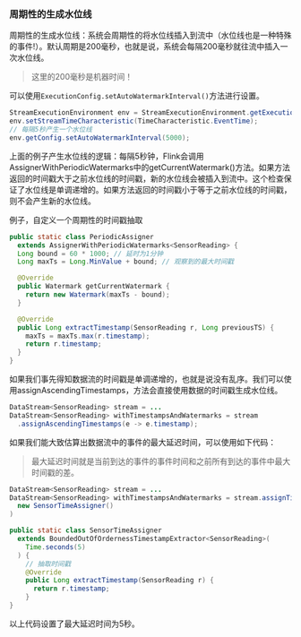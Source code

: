 ### 周期性的生成水位线

周期性的生成水位线：系统会周期性的将水位线插入到流中（水位线也是一种特殊的事件!）。默认周期是200毫秒，也就是说，系统会每隔200毫秒就往流中插入一次水位线。

>这里的200毫秒是机器时间！

可以使用`ExecutionConfig.setAutoWatermarkInterval()`方法进行设置。

```java
StreamExecutionEnvironment env = StreamExecutionEnvironment.getExecutionEnvironment;
env.setStreamTimeCharacteristic(TimeCharacteristic.EventTime);
// 每隔5秒产生一个水位线
env.getConfig.setAutoWatermarkInterval(5000);
```

上面的例子产生水位线的逻辑：每隔5秒钟，Flink会调用AssignerWithPeriodicWatermarks中的getCurrentWatermark()方法。如果方法返回的时间戳大于之前水位线的时间戳，新的水位线会被插入到流中。这个检查保证了水位线是单调递增的。如果方法返回的时间戳小于等于之前水位线的时间戳，则不会产生新的水位线。

例子，自定义一个周期性的时间戳抽取

```java
public static class PeriodicAssigner
  extends AssignerWithPeriodicWatermarks<SensorReading> {
  Long bound = 60 * 1000; // 延时为1分钟
  Long maxTs = Long.MinValue + bound; // 观察到的最大时间戳

  @Override
  public Watermark getCurrentWatermark {
    return new Watermark(maxTs - bound);
  }

  @Override
  public Long extractTimestamp(SensorReading r, Long previousTS) {
    maxTs = maxTs.max(r.timestamp);
    return r.timestamp;
  }
}
```

如果我们事先得知数据流的时间戳是单调递增的，也就是说没有乱序。我们可以使用assignAscendingTimestamps，方法会直接使用数据的时间戳生成水位线。

```java
DataStream<SensorReading> stream = ...
DataStream<SensorReading> withTimestampsAndWatermarks = stream
  .assignAscendingTimestamps(e -> e.timestamp);
```

如果我们能大致估算出数据流中的事件的最大延迟时间，可以使用如下代码：

>最大延迟时间就是当前到达的事件的事件时间和之前所有到达的事件中最大时间戳的差。

```java
DataStream<SensorReading> stream = ...
DataStream<SensorReading> withTimestampsAndWatermarks = stream.assignTimestampsAndWatermarks(
  new SensorTimeAssigner()
)

public static class SensorTimeAssigner
  extends BoundedOutOfOrdernessTimestampExtractor<SensorReading>(
    Time.seconds(5)
  ) {
    // 抽取时间戳
    @Override
    public Long extractTimestamp(SensorReading r) {
      return r.timestamp;
    }
}
```

以上代码设置了最大延迟时间为5秒。

